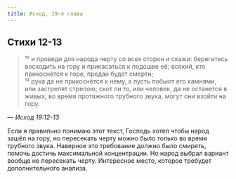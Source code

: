 ```yaml
---
title: Исход, 19-я глава
---
```


## Стихи 12-13

> ¹² и проведи для народа черту со всех сторон и скажи: берегитесь восходить на гору и прикасаться к подошве её;
> всякий, кто прикоснётся к горе, предан будет смерти;  
> ¹³ рука да не прикоснётся к нему, а пусть побьют его камнями, или застрелят стрелою; скот ли то, или человек,
> да не останется в живых; во время протяжного трубного звука, могут они взойти на гору.

— <cite>Исход&nbsp;19:12-13</cite>

Если я правильно понимаю этот текст, Господь хотел чтобы народ зашёл на гору, но пересекать черту можно было
только во время трубного звука. Наверное это требование должно было смирять, помочь достичь максимальной концентрации.
Но народ выбрал вариант вообще не пересекать черту. Интересное место, которое требудет дополнительного анализа.
